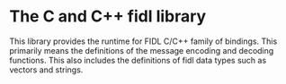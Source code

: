 # The C and C++ fidl library

This library provides the runtime for FIDL C/C++ family of bindings. This primarily means the
definitions of the message encoding and decoding functions. This also includes the definitions of
fidl data types such as vectors and strings.
